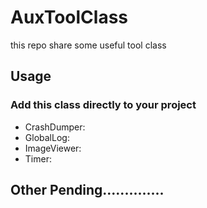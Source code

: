 # AuxToolClass
  this repo share some useful tool class

## Usage
### Add this class directly to your project
- CrashDumper:
- GlobalLog: 
- ImageViewer:
- Timer: 
## Other Pending..............
